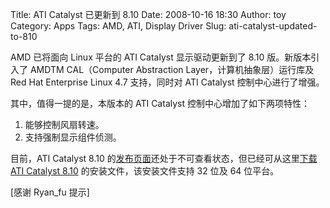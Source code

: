 Title: ATI Catalyst 已更新到 8.10
Date: 2008-10-16 18:30
Author: toy
Category: Apps
Tags: AMD, ATI, Display Driver
Slug: ati-catalyst-updated-to-810

AMD 已将面向 Linux 平台的 ATI Catalyst 显示驱动更新到了 8.10
版。新版本引入了 AMDTM CAL（Computer Abstraction
Layer，计算机抽象层）运行库及 Red Hat Enterprise Linux 4.7 支持，同时对
ATI Catalyst 控制中心进行了增强。

其中，值得一提的是，本版本的 ATI Catalyst 控制中心增加了如下两项特性：

1.  能够控制风扇转速。
2.  支持强制显示组件侦测。

目前，ATI Catalyst 8.10
的[发布页面](https://a248.e.akamai.net/f/674/9206/0/www2.ati.com/drivers/linux/catalyst_810_linux.html)还处于不可查看状态，但已经可从这里[下载
ATI Catalyst
8.10](http://www2.ati.com/drivers/linux/ati-driver-installer-8-10-x86.x86_64.run)
的安装文件，该安装文件支持 32 位及 64 位平台。

[感谢 Ryan\_fu 提示]
